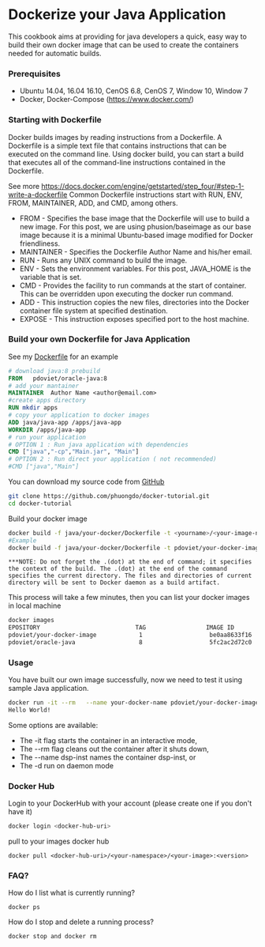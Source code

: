 # Dockerize your Java Application

This cookbook aims at providing for java developers a quick, easy way to build their own docker image
that can be used to create the containers needed for automatic builds.

### Prerequisites

* Ubuntu 14.04, 16.04 16.10, CenOS 6.8, CenOS 7, Window 10, Window 7
* Docker, Docker-Compose (https://www.docker.com/)

### Starting with Dockerfile

Docker builds images by reading instructions from a Dockerfile.
A Dockerfile is a simple text file that contains instructions that can be executed on the command line.
Using docker build, you can start a build that executes all of the command-line instructions contained in the Dockerfile.

See more https://docs.docker.com/engine/getstarted/step_four/#step-1-write-a-dockerfile
Common Dockerfile instructions start with RUN, ENV, FROM, MAINTAINER, ADD, and CMD, among others.

- FROM - Specifies the base image that the Dockerfile will use to build a new image. For this post, we are using phusion/baseimage as our base image because it is a minimal Ubuntu-based image modified for Docker friendliness.
- MAINTAINER - Specifies the Dockerfile Author Name and his/her email.
- RUN - Runs any UNIX command to build the image.
- ENV - Sets the environment variables. For this post, JAVA_HOME is the variable that is set.
- CMD - Provides the facility to run commands at the start of container. This can be overridden upon executing the docker run command.
- ADD - This instruction copies the new files, directories into the Docker container file system at specified destination.
- EXPOSE - This instruction exposes specified port to the host machine.

### Build your own Dockerfile for Java Application
See my  [Dockerfile](java/your-docker/Dockerfile) for an example
```Dockerfile
# download java:8 prebuild
FROM   pdoviet/oracle-java:8
# add your mantainer
MAINTAINER  Author Name <author@email.com>
#create apps directory
RUN mkdir apps
# copy your application to docker images
ADD java/java-app /apps/java-app
WORKDIR /apps/java-app
# run your application
# OPTION 1 : Run java application with dependencies
CMD ["java","-cp","Main.jar", "Main"]
# OPTION 2 : Run direct your application ( not recommended)
#CMD ["java","Main"]
```

You can download my source code from [GitHub](https://github.com/phuongdo/docker-tutorial/)

```bash
git clone https://github.com/phuongdo/docker-tutorial.git
cd docker-tutorial
```

Build your docker image

```bash
docker build -f java/your-docker/Dockerfile -t <yourname>/<your-image-name>:<version> .
#Example
docker build -f java/your-docker/Dockerfile -t pdoviet/your-docker-image:1 .
```
```***NOTE: Do not forget the .(dot) at the end of command; it specifies the context of the build. The .(dot) at the end of the command specifies the current directory. The files and directories of current directory will be sent to Docker daemon as a build artifact.```

This process will take a few minutes, then you can list your docker images in local machine

```bash
docker images
EPOSITORY                           TAG                 IMAGE ID            CREATED             SIZE
pdoviet/your-docker-image            1                   be0aa8633f16        9 seconds ago       667 MB
pdoviet/oracle-java                  8                   5fc2ac2d72c0        18 minutes ago      667 MB
```
### Usage

You have built our own image successfully, now we need to test it using sample Java application.

```bash
docker run -it --rm   --name your-docker-name pdoviet/your-docker-image:1
Hello World!
```
Some options are available:
- The -it flag starts the container in an interactive mode,
- The --rm flag cleans out the container after it shuts down,
- The --name dsp-inst names the container dsp-inst,
or
- The -d run on daemon mode


### Docker Hub
Login to your DockerHub with your account (please create one if you don't have it)
```bash
docker login <docker-hub-uri>
```
pull to your images docker hub
```
docker pull <docker-hub-uri>/<your-namespace>/<your-image>:<version>
```

### FAQ?

How do I list what is currently running?

```docker ps```

How do I stop and delete a running process?

```docker stop and docker rm```


